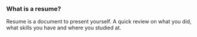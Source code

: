 
### What is a resume? ###
Resume is a document to present yourself. A quick review on what you did, what skills you have and where you studied at.
